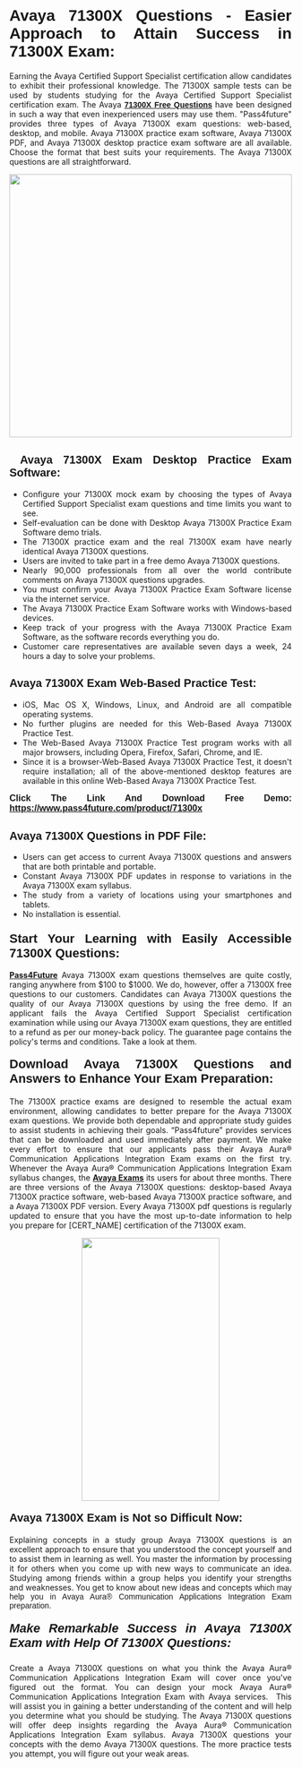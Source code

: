 <h1 style="text-align: justify;"><span style="font-family:Tahoma,Geneva,sans-serif;"><strong>Avaya 71300X Questions - Easier Approach to Attain Success in 71300X Exam:</strong></span></h1>

<p style="text-align: justify;">Earning the Avaya Certified Support Specialist certification allow candidates to exhibit their professional knowledge. The 71300X sample tests can be used by students studying for the Avaya Certified Support Specialist certification exam. The Avaya <a href="https://www.pass4future.com/questions/avaya/71300x" target="_blank"><span style="font-family:Tahoma,Geneva,sans-serif;"><strong>71300X Free Questions</strong></span></a> have been designed in such a way that even inexperienced users may use them. "Pass4future" provides three types of Avaya 71300X exam questions: web-based, desktop, and mobile. Avaya 71300X practice exam software, Avaya 71300X PDF, and Avaya 71300X desktop practice exam software are all available. Choose the format that best suits your requirements. The Avaya 71300X questions are all straightforward.</p>

<p style="text-align: justify;"><a href="https://www.pass4future.com/product/71300x" target="_blank"><img alt="" src="https://lh3.googleusercontent.com/pw/AM-JKLU5_aushiRQbaoUdVonD_1om6esFnUm_j21jdeI1V3aesz_ETcO2Y8QVj0ZamD1vJ__MzXKNoh3XzzrDTXgudBuMwEatvdphNwcixeZDIncATvFdVanIchOfqVuIJHbWkG03KYMH2pwXnb7WaAnvI3g=w1366-h490-no?authuser=0" style="width: 100%; height: 470px;" /></a></p>

<h2 style="text-align: justify;"><strong><span style="font-family:Tahoma,Geneva,sans-serif;"><span style="font-size:20px;"> Avaya 71300X Exam Desktop Practice Exam Software:</span></span></strong></h2>

<ul>
	<li style="text-align: justify;">Configure your 71300X mock exam by choosing the types of Avaya Certified Support Specialist exam questions and time limits you want to see.</li>
	<li style="text-align: justify;">Self-evaluation can be done with Desktop Avaya 71300X Practice Exam Software demo trials.</li>
	<li style="text-align: justify;">The 71300X practice exam and the real 71300X exam have nearly identical Avaya 71300X questions.</li>
	<li style="text-align: justify;">Users are invited to take part in a free demo Avaya 71300X questions.</li>
	<li style="text-align: justify;">Nearly 90,000 professionals from all over the world contribute comments on Avaya 71300X questions upgrades.</li>
	<li style="text-align: justify;">You must confirm your Avaya 71300X Practice Exam Software license via the internet service.</li>
	<li style="text-align: justify;">The Avaya 71300X Practice Exam Software works with Windows-based devices.</li>
	<li style="text-align: justify;">Keep track of your progress with the Avaya 71300X Practice Exam Software, as the software records everything you do.</li>
	<li style="text-align: justify;">Customer care representatives are available seven days a week, 24 hours a day to solve your problems.</li>
</ul>

<h2 style="text-align: justify;"><span style="font-family:Tahoma,Geneva,sans-serif;"><strong><span style="font-size:20px;">Avaya 71300X Exam Web-Based Practice Test:</span></strong></span></h2>

<ul>
	<li style="text-align: justify;">iOS, Mac OS X, Windows, Linux, and Android are all compatible operating systems.</li>
	<li style="text-align: justify;">No further plugins are needed for this Web-Based Avaya 71300X Practice Test.</li>
	<li style="text-align: justify;">The Web-Based Avaya 71300X Practice Test program works with all major browsers, including Opera, Firefox, Safari, Chrome, and IE.</li>
	<li style="text-align: justify;">Since it is a browser-Web-Based Avaya 71300X Practice Test, it doesn't require installation; all of the above-mentioned desktop features are available in this online Web-Based Avaya 71300X Practice Test.</li>
</ul>

<p style="text-align: justify;"><span style="font-family:Tahoma,Geneva,sans-serif;"><span style="font-size:16px;"><strong>Click The Link And Download Free Demo:</strong></span></span> <a href="https://www.pass4future.com/product/71300x" target="_blank"><span style="font-family:Tahoma,Geneva,sans-serif;"><span style="font-size:16px;"><strong>https://www.pass4future.com/product/71300x</strong></span></span></a></p>

<h2 style="text-align: justify;"><strong><span style="font-family:Tahoma,Geneva,sans-serif;"><span style="font-size:20px;">Avaya 71300X Questions in PDF File:</span></span></strong></h2>

<ul>
	<li style="text-align: justify;">Users can get access to current Avaya 71300X questions and answers that are both printable and portable.</li>
	<li style="text-align: justify;">Constant Avaya 71300X PDF updates in response to variations in the Avaya 71300X exam syllabus.</li>
	<li style="text-align: justify;">The study from a variety of locations using your smartphones and tablets.</li>
	<li style="text-align: justify;">No installation is essential.</li>
</ul>

<h3 style="text-align: justify;"><span style="font-family:Tahoma,Geneva,sans-serif;"><strong><span style="font-size:22px;">Start Your Learning with Easily Accessible 71300X Questions:</span></strong></span></h3>

<p style="text-align: justify;"><strong><a href="https://www.pass4future.com/" target="_blank">Pass4Future</a></strong> Avaya 71300X exam questions themselves are quite costly, ranging anywhere from $100 to $1000. We do, however, offer a 71300X free questions to our customers. Candidates can Avaya 71300X questions the quality of our Avaya 71300X questions by using the free demo. If an applicant fails the Avaya Certified Support Specialist certification examination while using our Avaya 71300X exam questions, they are entitled to a refund as per our money-back policy. The guarantee page contains the policy's terms and conditions. Take a look at them.</p>

<h4 style="text-align: justify;"><strong><span style="font-family:Tahoma,Geneva,sans-serif;"><span style="font-size:22px;">Download Avaya 71300X Questions and Answers to Enhance Your Exam Preparation:</span></span></strong></h4>

<p style="text-align: justify;">The 71300X practice exams are designed to resemble the actual exam environment, allowing candidates to better prepare for the Avaya 71300X exam questions. We provide both dependable and appropriate study guides to assist students in achieving their goals. “Pass4future” provides services that can be downloaded and used immediately after payment. We make every effort to ensure that our applicants pass their Avaya Aura® Communication Applications Integration Exam exams on the first try. Whenever the Avaya Aura® Communication Applications Integration Exam syllabus changes, the <strong><a href="https://www.pass4future.com/avaya" target="_blank">Avaya Exams</a></strong> its users for about three months. There are three versions of the Avaya 71300X questions: desktop-based Avaya 71300X practice software, web-based Avaya 71300X practice software, and a Avaya 71300X PDF version. Every Avaya 71300X pdf questions is regularly updated to ensure that you have the most up-to-date information to help you prepare for [CERT_NAME] certification of the 71300X exam.</p>

<p style="text-align: center;"><a href="https://www.pass4future.com/product/71300x" target="_blank"><img alt="" src="https://lh3.googleusercontent.com/pw/AM-JKLV3yUm3jiqqIo1xIsj1VJ_UeysYexQY-pRYO0rIFl3vg11QZioN-gzffpw2AfKqFynWuvoXOreWrWS0swpr4xmOSWfwII2jvatteuqrfxiWGFBSHPiZUCoi33jqeymK5dmu-0enyX6tayRCAMHw05jv=s617-no?authuser=0" style="width: 70%; height: 470px;" /></a></p>

<h4 style="text-align: justify;"><strong><span style="font-family:Tahoma,Geneva,sans-serif;"><span style="font-size:20px;">Avaya 71300X Exam is Not so Difficult Now:</span></span></strong></h4>

<p style="text-align: justify;">Explaining concepts in a study group Avaya 71300X questions is an excellent approach to ensure that you understood the concept yourself and to assist them in learning as well. You master the information by processing it for others when you come up with new ways to communicate an idea. Studying among friends within a group helps you identify your strengths and weaknesses. You get to know about new ideas and concepts <span style="font-family:Tahoma,Geneva,sans-serif;">which may help you in Avaya Aura® Communication Applications Integration Exam preparation.</span></p>

<h5 style="text-align: justify;"><span style="font-family:Tahoma,Geneva,sans-serif;"><span style="font-size:22px;"><strong>Make Remarkable Success in Avaya 71300X Exam with Help Of 71300X Questions:</strong></span></span></h5>

<p style="text-align: justify;">Create a Avaya 71300X questions on what you think the Avaya Aura® Communication Applications Integration Exam will cover once you've figured out the format. You can design your mock Avaya Aura® Communication Applications Integration Exam with Avaya services.  This will assist you in gaining a better understanding of the content and will help you determine what you should be studying. The Avaya 71300X questions will offer deep insights regarding the Avaya Aura® Communication Applications Integration Exam syllabus. Avaya 71300X questions your concepts with the demo Avaya 71300X questions. The more practice tests you attempt, you will figure out your weak areas.</p>

